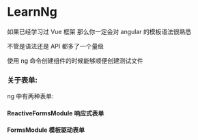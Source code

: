 # LearnNg

如果已经学习过 Vue 框架 那么你一定会对 angular 的模板语法很熟悉

不管是语法还是 API 都多了一个量级

使用 ng 命令创建组件的时候能够顺便创建测试文件


### 关于表单:

ng 中有两种表单:

#### ReactiveFormsModule 响应式表单

#### FormsModule 模板驱动表单
